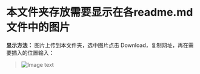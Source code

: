 # 本文件夹存放需要显示在各readme.md文件中的图片

**显示方法：** 图片上传到本文件夹，选中图片点击 Download，复制网址，再在需要插入的位置输入：   
> ![Image text](https://raw.githubusercontent.com/Copperxcx/JiangSu-Project/master/Images/%E6%8F%92%E5%85%A5%E5%9B%BE%E7%89%87%E8%AF%AD%E6%B3%95.png)
